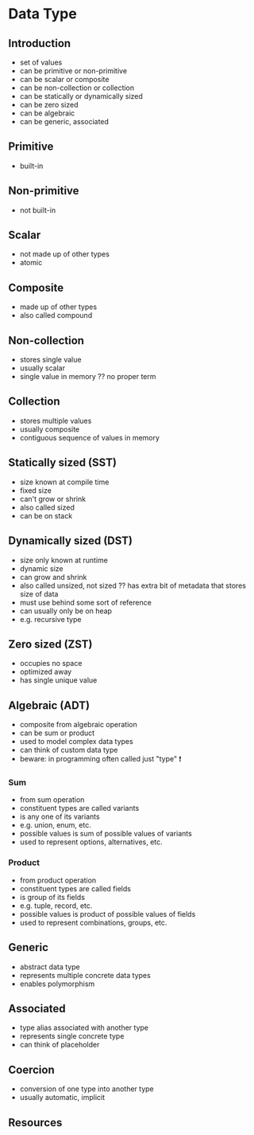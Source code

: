 # Data Type



## Introduction

- set of values
- can be primitive or non-primitive
- can be scalar or composite
- can be non-collection or collection
- can be statically or dynamically sized
- can be zero sized
- can be algebraic
- can be generic, associated



## Primitive

- built-in



## Non-primitive

- not built-in



## Scalar

- not made up of other types
- atomic



## Composite

- made up of other types
- also called compound



## Non-collection

- stores single value
- usually scalar
- single value in memory
?? no proper term



## Collection

- stores multiple values
- usually composite
- contiguous sequence of values in memory



## Statically sized (SST)

- size known at compile time
- fixed size
- can't grow or shrink
- also called sized
- can be on stack



## Dynamically sized (DST)

- size only known at runtime
- dynamic size
- can grow and shrink
- also called unsized, not sized
?? has extra bit of metadata that stores size of data
- must use behind some sort of reference
- can usually only be on heap
- e.g. recursive type



## Zero sized (ZST)

- occupies no space
- optimized away
- has single unique value



## Algebraic (ADT)

- composite from algebraic operation
- can be sum or product
- used to model complex data types
- can think of custom data type
- beware: in programming often called just "type" ❗️

### Sum

- from sum operation
- constituent types are called variants
- is any one of its variants
- e.g. union, enum, etc.
- possible values is sum of possible values of variants
- used to represent options, alternatives, etc.

### Product

- from product operation
- constituent types are called fields
- is group of its fields
- e.g. tuple, record, etc.
- possible values is product of possible values of fields
- used to represent combinations, groups, etc.



## Generic

- abstract data type
- represents multiple concrete data types
- enables polymorphism



## Associated

- type alias associated with another type
- represents single concrete type
- can think of placeholder



## Coercion

- conversion of one type into another type
- usually automatic, implicit



## Resources
